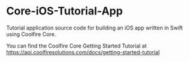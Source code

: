# Core-iOS-Tutorial-App
Tutorial application source code for building an iOS app written in Swift using Coolfire Core.

You can find the Coolfire Core Getting Started Tutorial at https://api.coolfiresolutions.com/docs/getting-started-tutorial
